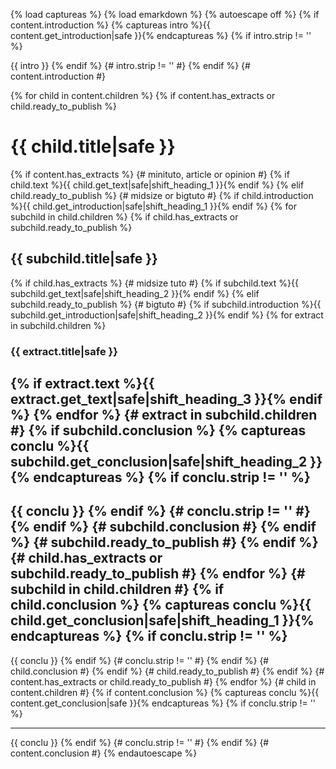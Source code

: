 {% load captureas %}
{% load emarkdown %}
{% autoescape off %}
{% if content.introduction %}
{% captureas intro %}{{ content.get_introduction|safe }}{% endcaptureas %}
{% if intro.strip != '' %}

{{ intro }}
{% endif %} {# intro.strip != '' #}
{% endif %} {# content.introduction #}

{% for child in content.children %}
{% if content.has_extracts or child.ready_to_publish %}
# {{ child.title|safe }}
{% if content.has_extracts %} {# minituto, article or opinion #}
{% if child.text %}{{ child.get_text|safe|shift_heading_1 }}{% endif %}
{% elif child.ready_to_publish %} {# midsize or bigtuto #}
{% if child.introduction %}{{ child.get_introduction|safe|shift_heading_1 }}{% endif %}
{% for subchild in child.children %}
{% if child.has_extracts or subchild.ready_to_publish %}
## {{ subchild.title|safe }}

{% if child.has_extracts %} {# midsize tuto #}
{% if subchild.text %}{{ subchild.get_text|safe|shift_heading_2 }}{% endif %}
{% elif subchild.ready_to_publish %} {# bigtuto #}
{% if subchild.introduction %}{{ subchild.get_introduction|safe|shift_heading_2 }}{% endif %}
{% for extract in subchild.children %}

### {{ extract.title|safe }}

{% if extract.text %}{{ extract.get_text|safe|shift_heading_3 }}{% endif %}
{% endfor %} {# extract in subchild.children #}
{% if subchild.conclusion %}
{% captureas conclu %}{{ subchild.get_conclusion|safe|shift_heading_2 }}{% endcaptureas %}
{% if conclu.strip != '' %}
---------

{{ conclu }}
{% endif %} {# conclu.strip != '' #}
{% endif %} {# subchild.conclusion #}
{% endif %} {# subchild.ready_to_publish #}
{% endif %} {# child.has_extracts or subchild.ready_to_publish #}
{% endfor %} {# subchild in child.children #}
{% if child.conclusion %}
{% captureas conclu %}{{ child.get_conclusion|safe|shift_heading_1 }}{% endcaptureas %}
{% if conclu.strip != '' %}
---------

{{ conclu }}
{% endif %} {# conclu.strip != '' #}
{% endif %} {# child.conclusion #}
{% endif %} {# child.ready_to_publish #}
{% endif %} {# content.has_extracts or child.ready_to_publish #}
{% endfor %} {# child in content.children #}
{% if content.conclusion %}
{% captureas conclu %}{{ content.get_conclusion|safe }}{% endcaptureas %}
{% if conclu.strip != '' %}

---------

{{ conclu }}
{% endif %} {# conclu.strip != '' #}
{% endif %} {# content.conclusion #}
{% endautoescape %}
